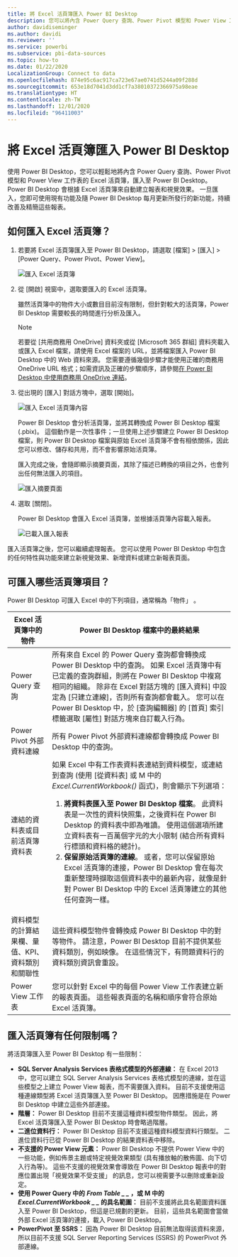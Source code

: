 ```yaml
---
title: 將 Excel 活頁簿匯入 Power BI Desktop
description: 您可以將內含 Power Query 查詢、Power Pivot 模型和 Power View 工作表的 Excel 活頁簿匯入至 Power BI Desktop。
author: davidiseminger
ms.author: davidi
ms.reviewer: ''
ms.service: powerbi
ms.subservice: pbi-data-sources
ms.topic: how-to
ms.date: 01/22/2020
LocalizationGroup: Connect to data
ms.openlocfilehash: 874e95c6ac917ca723e67ae0741d5244a09f288d
ms.sourcegitcommit: 653e18d7041d3dd1cf7a38010372366975a98eae
ms.translationtype: HT
ms.contentlocale: zh-TW
ms.lasthandoff: 12/01/2020
ms.locfileid: "96411003"
---
```

# <a name="import-excel-workbooks-into-power-bi-desktop"></a>將 Excel 活頁簿匯入 Power BI Desktop
使用 Power BI Desktop，您可以輕鬆地將內含 Power Query 查詢、Power Pivot 模型和 Power View 工作表的 Excel 活頁簿，匯入至 Power BI Desktop。 Power BI Desktop 會根據 Excel 活頁簿來自動建立報表和視覺效果。 一旦匯入，您即可使用現有功能及隨 Power BI Desktop 每月更新所發行的新功能，持續改善及精簡這些報表。

## <a name="how-do-i-import-an-excel-workbook"></a>如何匯入 Excel 活頁簿？
1. 若要將 Excel 活頁簿匯入至 Power BI Desktop，請選取 [檔案] > [匯入] > [Power Query、Power Pivot、Power View]。

   ![匯入 Excel 活頁簿](media/desktop-import-excel-workbooks/importexceltopbi_1.png)


2. 從 [開啟] 視窗中，選取要匯入的 Excel 活頁簿。 

   雖然活頁簿中的物件大小或數目目前沒有限制，但針對較大的活頁簿，Power BI Desktop 需要較長的時間進行分析及匯入。

   > [!NOTE]
   > 若要從 [共用商務用 OneDrive] 資料夾或從 [Microsoft 365 群組] 資料夾載入或匯入 Excel 檔案，請使用 Excel 檔案的 URL，並將檔案匯入 Power BI Desktop 中的 Web 資料來源。 您需要遵循幾個步驟才能使用正確的商務用 OneDrive URL 格式；如需資訊及正確的步驟順序，請參閱[在 Power BI Desktop 中使用商務用 OneDrive 連結](desktop-use-onedrive-business-links.md)。
   > 
   > 

3. 從出現的 [匯入] 對話方塊中，選取 [開始]。

   ![匯入 Excel 活頁簿內容](media/desktop-import-excel-workbooks/import-excel-power-bi-5.png)


   Power BI Desktop 會分析活頁簿，並將其轉換成 Power BI Desktop 檔案 (.pbix)。 這個動作是一次性事件；一旦使用上述步驟建立 Power BI Desktop 檔案，則 Power BI Desktop 檔案與原始 Excel 活頁簿不會有相依關係，因此您可以修改、儲存和共用，而不會影響原始活頁簿。

   匯入完成之後，會隨即顯示摘要頁面，其除了描述已轉換的項目之外，也會列出任何無法匯入的項目。

   ![匯入摘要頁面](media/desktop-import-excel-workbooks/importexceltopbi_3.png)

4. 選取 [關閉]。 

   Power BI Desktop 會匯入 Excel 活頁簿，並根據活頁簿內容載入報表。

   ![已載入匯入報表](media/desktop-import-excel-workbooks/importexceltopbi_4.png)

匯入活頁簿之後，您可以繼續處理報表。 您可以使用 Power BI Desktop 中包含的任何特性與功能來建立新視覺效果、新增資料或建立新報表頁面。

## <a name="which-workbook-elements-are-imported"></a>可匯入哪些活頁簿項目？
Power BI Desktop 可匯入 Excel 中的下列項目，通常稱為「物件」 。

| Excel 活頁簿中的物件 | Power BI Desktop 檔案中的最終結果 |
| --- | --- |
| Power Query 查詢 |所有來自 Excel 的 Power Query 查詢都會轉換成 Power BI Desktop 中的查詢。 如果 Excel 活頁簿中有已定義的查詢群組，則將在 Power BI Desktop 中複寫相同的組織。 除非在 Excel 對話方塊的 [匯入資料] 中設定為 [只建立連線]，否則所有查詢都會載入。 您可以在 Power BI Desktop 中，於 [查詢編輯器] 的 [首頁] 索引標籤選取 [屬性] 對話方塊來自訂載入行為。 |
| Power Pivot 外部資料連線 |所有 Power Pivot 外部資料連線都會轉換成 Power BI Desktop 中的查詢。 |
| 連結的資料表或目前活頁簿資料表 |如果 Excel 中有工作表資料表連結到資料模型，或連結到查詢 (使用 [從資料表] 或 M 中的 *Excel.CurrentWorkbook()* 函式)，則會顯示下列選項： <ol><li><b>將資料表匯入至 Power BI Desktop 檔案</b>。 此資料表是一次性的資料快照集，之後資料在 Power BI Desktop 的資料表中即為唯讀。 使用這個選項所建立資料表有一百萬個字元的大小限制 (結合所有資料行標頭和資料格的總計)。</li><li><b>保留原始活頁簿的連線</b>。 或者，您可以保留原始 Excel 活頁簿的連接，Power BI Desktop 會在每次重新整理時擷取這個資料表中的最新內容，就像是針對 Power BI Desktop 中的 Excel 活頁簿建立的其他任何查詢一樣。</li></ul> |
| 資料模型的計算結果欄、量值、KPI、資料類別和關聯性 |這些資料模型物件會轉換成 Power BI Desktop 中的對等物件。 請注意，Power BI Desktop 目前不提供某些資料類別，例如映像。 在這些情況下，有問題資料行的資料類別資訊會重設。 |
| Power View 工作表 |您可以針對 Excel 中的每個 Power View 工作表建立新的報表頁面。 這些報表頁面的名稱和順序會符合原始 Excel 活頁簿。 |

## <a name="are-there-any-limitations-to-importing-a-workbook"></a>匯入活頁簿有任何限制嗎？
將活頁簿匯入至 Power BI Desktop 有一些限制：

* **SQL Server Analysis Services 表格式模型的外部連線：** 在 Excel 2013 中，您可以建立 SQL Server Analysis Services 表格式模型的連線，並在這些模型之上建立 Power View 報表，而不需要匯入資料。 目前不支援使用這種連線類型將 Excel 活頁簿匯入至 Power BI Desktop。 因應措施是在 Power BI Desktop 中建立這些外部連接。
* **階層：** Power BI Desktop 目前不支援這種資料模型物件類型。 因此，將 Excel 活頁簿匯入至 Power BI Desktop 時會略過階層。
* **二進位資料行：** Power BI Desktop 目前不支援這種資料模型資料行類型。 二進位資料行已從 Power BI Desktop 的結果資料表中移除。
* **不支援的 Power View 元素：** Power BI Desktop 不提供 Power View 中的一些功能，例如佈景主題或特定視覺效果類型 (具有播放軸的散佈圖、向下切入行為等)。 這些不支援的視覺效果會導致在 Power BI Desktop 報表中的對應位置出現「視覺效果不受支援」  的訊息，您可以視需要予以刪除或重新設定。
* **使用 Power Query 中的** **_From Table_ *_ _* ，或 M 中的** **_Excel.CurrentWorkbook_ *_ _* 的具名範圍：** 目前不支援將此具名範圍資料匯入至 Power BI Desktop，但這是已規劃的更新。 目前，這些具名範圍會當做外部 Excel 活頁簿的連接，載入 Power BI Desktop。
* **PowerPivot 至 SSRS：** 因為 Power BI Desktop 目前無法取得該資料來源，所以目前不支援 SQL Server Reporting Services (SSRS) 的 PowerPivot 外部連線。

